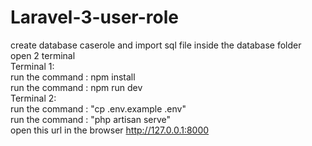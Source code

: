 # Laravel-3-user-role

create database caserole and import sql file inside the database folder<br>
open 2 terminal <br>
Terminal 1: <br>
run the command : npm install <br>
run the command : npm run dev <br>
Terminal 2: <br>
run the command : "cp .env.example .env" <br>
run the command : "php artisan serve" <br>
open this url in the browser http://127.0.0.1:8000
